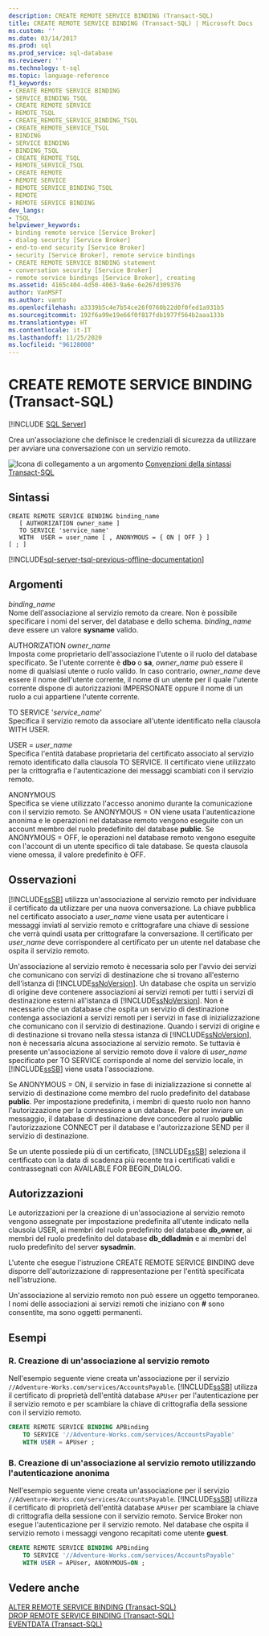 ```yaml
---
description: CREATE REMOTE SERVICE BINDING (Transact-SQL)
title: CREATE REMOTE SERVICE BINDING (Transact-SQL) | Microsoft Docs
ms.custom: ''
ms.date: 03/14/2017
ms.prod: sql
ms.prod_service: sql-database
ms.reviewer: ''
ms.technology: t-sql
ms.topic: language-reference
f1_keywords:
- CREATE REMOTE SERVICE BINDING
- SERVICE_BINDING_TSQL
- CREATE REMOTE SERVICE
- REMOTE_TSQL
- CREATE_REMOTE_SERVICE_BINDING_TSQL
- CREATE_REMOTE_SERVICE_TSQL
- BINDING
- SERVICE BINDING
- BINDING_TSQL
- CREATE_REMOTE_TSQL
- REMOTE_SERVICE_TSQL
- CREATE REMOTE
- REMOTE SERVICE
- REMOTE_SERVICE_BINDING_TSQL
- REMOTE
- REMOTE SERVICE BINDING
dev_langs:
- TSQL
helpviewer_keywords:
- binding remote service [Service Broker]
- dialog security [Service Broker]
- end-to-end security [Service Broker]
- security [Service Broker], remote service bindings
- CREATE REMOTE SERVICE BINDING statement
- conversation security [Service Broker]
- remote service bindings [Service Broker], creating
ms.assetid: 4165c404-4d50-4063-9a6e-6e267d309376
author: VanMSFT
ms.author: vanto
ms.openlocfilehash: a3339b5c4e7b54ce26f0760b22d0f0fed1a931b5
ms.sourcegitcommit: 192f6a99e19e66f0f817fdb1977f564b2aaa133b
ms.translationtype: HT
ms.contentlocale: it-IT
ms.lasthandoff: 11/25/2020
ms.locfileid: "96128008"
---
```

# <a name="create-remote-service-binding-transact-sql"></a>CREATE REMOTE SERVICE BINDING (Transact-SQL)
[!INCLUDE [SQL Server](../../includes/applies-to-version/sqlserver.md)]

  Crea un'associazione che definisce le credenziali di sicurezza da utilizzare per avviare una conversazione con un servizio remoto.  
  
 ![Icona di collegamento a un argomento](../../database-engine/configure-windows/media/topic-link.gif "Icona di collegamento a un argomento") [Convenzioni della sintassi Transact-SQL](../../t-sql/language-elements/transact-sql-syntax-conventions-transact-sql.md)  
  
## <a name="syntax"></a>Sintassi  
  
```syntaxsql
CREATE REMOTE SERVICE BINDING binding_name   
   [ AUTHORIZATION owner_name ]   
   TO SERVICE 'service_name'   
   WITH  USER = user_name [ , ANONYMOUS = { ON | OFF } ]  
[ ; ]  
```  
  
[!INCLUDE[sql-server-tsql-previous-offline-documentation](../../includes/sql-server-tsql-previous-offline-documentation.md)]

## <a name="arguments"></a>Argomenti
 *binding_name*  
 Nome dell'associazione al servizio remoto da creare. Non è possibile specificare i nomi del server, del database e dello schema. *binding_name* deve essere un valore **sysname** valido.  
  
 AUTHORIZATION *owner_name*  
 Imposta come proprietario dell'associazione l'utente o il ruolo del database specificato. Se l'utente corrente è **dbo** o **sa**, *owner_name* può essere il nome di qualsiasi utente o ruolo valido. In caso contrario, *owner_name* deve essere il nome dell'utente corrente, il nome di un utente per il quale l'utente corrente dispone di autorizzazioni IMPERSONATE oppure il nome di un ruolo a cui appartiene l'utente corrente.  
  
 TO SERVICE '*service_name*'  
 Specifica il servizio remoto da associare all'utente identificato nella clausola WITH USER.  
  
 USER = *user_name*  
 Specifica l'entità database proprietaria del certificato associato al servizio remoto identificato dalla clausola TO SERVICE. Il certificato viene utilizzato per la crittografia e l'autenticazione dei messaggi scambiati con il servizio remoto.  
  
 ANONYMOUS  
 Specifica se viene utilizzato l'accesso anonimo durante la comunicazione con il servizio remoto. Se ANONYMOUS = ON viene usata l'autenticazione anonima e le operazioni nel database remoto vengono eseguite con un account membro del ruolo predefinito del database **public**. Se ANONYMOUS = OFF, le operazioni nel database remoto vengono eseguite con l'account di un utente specifico di tale database. Se questa clausola viene omessa, il valore predefinito è OFF.  
  
## <a name="remarks"></a>Osservazioni  
 [!INCLUDE[ssSB](../../includes/sssb-md.md)] utilizza un'associazione al servizio remoto per individuare il certificato da utilizzare per una nuova conversazione. La chiave pubblica nel certificato associato a *user_name* viene usata per autenticare i messaggi inviati al servizio remoto e crittografare una chiave di sessione che verrà quindi usata per crittografare la conversazione. Il certificato per *user_name* deve corrispondere al certificato per un utente nel database che ospita il servizio remoto.  
  
 Un'associazione al servizio remoto è necessaria solo per l'avvio dei servizi che comunicano con servizi di destinazione che si trovano all'esterno dell'istanza di [!INCLUDE[ssNoVersion](../../includes/ssnoversion-md.md)]. Un database che ospita un servizio di origine deve contenere associazioni ai servizi remoti per tutti i servizi di destinazione esterni all'istanza di [!INCLUDE[ssNoVersion](../../includes/ssnoversion-md.md)]. Non è necessario che un database che ospita un servizio di destinazione contenga associazioni a servizi remoti per i servizi in fase di inizializzazione che comunicano con il servizio di destinazione. Quando i servizi di origine e di destinazione si trovano nella stessa istanza di [!INCLUDE[ssNoVersion](../../includes/ssnoversion-md.md)], non è necessaria alcuna associazione al servizio remoto. Se tuttavia è presente un'associazione al servizio remoto dove il valore di *user_name* specificato per TO SERVICE corrisponde al nome del servizio locale, in [!INCLUDE[ssSB](../../includes/sssb-md.md)] viene usata l'associazione.  
  
 Se ANONYMOUS = ON, il servizio in fase di inizializzazione si connette al servizio di destinazione come membro del ruolo predefinito del database **public**. Per impostazione predefinita, i membri di questo ruolo non hanno l'autorizzazione per la connessione a un database. Per poter inviare un messaggio, il database di destinazione deve concedere al ruolo **public** l'autorizzazione CONNECT per il database e l'autorizzazione SEND per il servizio di destinazione.  
  
 Se un utente possiede più di un certificato, [!INCLUDE[ssSB](../../includes/sssb-md.md)] seleziona il certificato con la data di scadenza più recente tra i certificati validi e contrassegnati con AVAILABLE FOR BEGIN_DIALOG.  
  
## <a name="permissions"></a>Autorizzazioni  
 Le autorizzazioni per la creazione di un'associazione al servizio remoto vengono assegnate per impostazione predefinita all'utente indicato nella clausola USER, ai membri del ruolo predefinito del database **db_owner**, ai membri del ruolo predefinito del database **db_ddladmin** e ai membri del ruolo predefinito del server **sysadmin**.  
  
 L'utente che esegue l'istruzione CREATE REMOTE SERVICE BINDING deve disporre dell'autorizzazione di rappresentazione per l'entità specificata nell'istruzione.  
  
 Un'associazione al servizio remoto non può essere un oggetto temporaneo. I nomi delle associazioni ai servizi remoti che iniziano con **#** sono consentite, ma sono oggetti permanenti.  
  
## <a name="examples"></a>Esempi  
  
### <a name="a-creating-a-remote-service-binding"></a>R. Creazione di un'associazione al servizio remoto  
 Nell'esempio seguente viene creata un'associazione per il servizio `//Adventure-Works.com/services/AccountsPayable`. [!INCLUDE[ssSB](../../includes/sssb-md.md)] utilizza il certificato di proprietà dell'entità database `APUser` per l'autenticazione per il servizio remoto e per scambiare la chiave di crittografia della sessione con il servizio remoto.  
  
```sql  
CREATE REMOTE SERVICE BINDING APBinding  
    TO SERVICE '//Adventure-Works.com/services/AccountsPayable'  
    WITH USER = APUser ;  
```  
  
### <a name="b-creating-a-remote-service-binding-using-anonymous-authentication"></a>B. Creazione di un'associazione al servizio remoto utilizzando l'autenticazione anonima  
 Nell'esempio seguente viene creata un'associazione per il servizio `//Adventure-Works.com/services/AccountsPayable`. [!INCLUDE[ssSB](../../includes/sssb-md.md)] utilizza il certificato di proprietà dell'entità database `APUser` per scambiare la chiave di crittografia della sessione con il servizio remoto. Service Broker non esegue l'autenticazione per il servizio remoto. Nel database che ospita il servizio remoto i messaggi vengono recapitati come utente **guest**.  
  
```sql  
CREATE REMOTE SERVICE BINDING APBinding  
    TO SERVICE '//Adventure-Works.com/services/AccountsPayable'  
    WITH USER = APUser, ANONYMOUS=ON ;  
```  
  
## <a name="see-also"></a>Vedere anche  
 [ALTER REMOTE SERVICE BINDING &#40;Transact-SQL&#41;](../../t-sql/statements/alter-remote-service-binding-transact-sql.md)   
 [DROP REMOTE SERVICE BINDING &#40;Transact-SQL&#41;](../../t-sql/statements/drop-remote-service-binding-transact-sql.md)   
 [EVENTDATA &#40;Transact-SQL&#41;](../../t-sql/functions/eventdata-transact-sql.md)  
  
  
